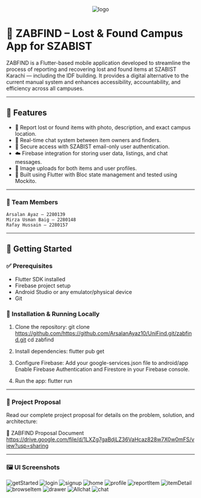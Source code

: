<p align="center">
  <img src="https://github.com/user-attachments/assets/cadf4c11-7178-4786-bddc-47d365acee6b" alt="logo" />
</p>

# 🎒 ZABFIND – Lost & Found Campus App for SZABIST

ZABFIND is a Flutter-based mobile application developed to streamline the process of reporting and recovering lost and found items at SZABIST Karachi — including the IDF building. It provides a digital alternative to the current manual system and enhances accessibility, accountability, and efficiency across all campuses.

---

## 📱 Features

- 📝 Report lost or found items with photo, description, and exact campus location.
- 💬 Real-time chat system between item owners and finders.
- 🔐 Secure access with SZABIST email-only user authentication.
- ☁️ Firebase integration for storing user data, listings, and chat messages.
- 📸 Image uploads for both items and user profiles.
- 🚀 Built using Flutter with Bloc state management and tested using Mockito.

---

### 👥 Team Members
    Arsalan Ayaz — 2280139
    Mirza Usman Baig — 2280148
    Rafay Hussain — 2280157

---

## 🚀 Getting Started

### ✅ Prerequisites

- Flutter SDK installed
- Firebase project setup
- Android Studio or any emulator/physical device
- Git

### 🔧 Installation & Running Locally

1. Clone the repository:
        git clone https://github.com/https://github.com/ArsalanAyaz10/UniFind.git/zabfind.git
        cd zabfind

2.  Install dependencies:
        flutter pub get

3.  Configure Firebase:
        Add your google-services.json file to android/app
        Enable Firebase Authentication and Firestore in your Firebase console.

4.  Run the app:
        flutter run

---

### 📄 Project Proposal
Read our complete project proposal for details on the problem, solution, and architecture:

🔗 ZABFIND Proposal Document
    https://drive.google.com/file/d/1LXZg7gaBdjLZ36VaHcaz828w7X0w0mFS/view?usp=sharing

---

### 🖼️ UI Screenshots
![getStarted](https://github.com/user-attachments/assets/30814d5a-e64a-4bf3-bb84-2b778cc8d57e)
![login](https://github.com/user-attachments/assets/005ff807-be8d-4b11-b06e-f67d970f4d37)
![signup](https://github.com/user-attachments/assets/2efd6cfc-cf09-4801-9906-0e10eac61512)
![home](https://github.com/user-attachments/assets/3e7439d5-cd82-423f-a243-6850d9a2b1f5)
![profile](https://github.com/user-attachments/assets/a5de85ca-0847-459a-9367-b92b28005244)
![reportItem](https://github.com/user-attachments/assets/980fb7da-9835-4cdf-a132-77665441d622)
![itemDetail](https://github.com/user-attachments/assets/91850681-98b0-49cf-aed1-cd4844d6e3de)
![browseItem](https://github.com/user-attachments/assets/05527ab2-7831-4e6f-8d50-6647ad6d7072)
![drawer](https://github.com/user-attachments/assets/a2ae5cf1-1850-4a08-81b8-c7c75d210dee)
![Allchat](https://github.com/user-attachments/assets/132251b0-020f-4a0f-823f-452b27b6a56a)
![chat](https://github.com/user-attachments/assets/66111ba2-631b-4bff-bc43-44fb4218baf5)






















